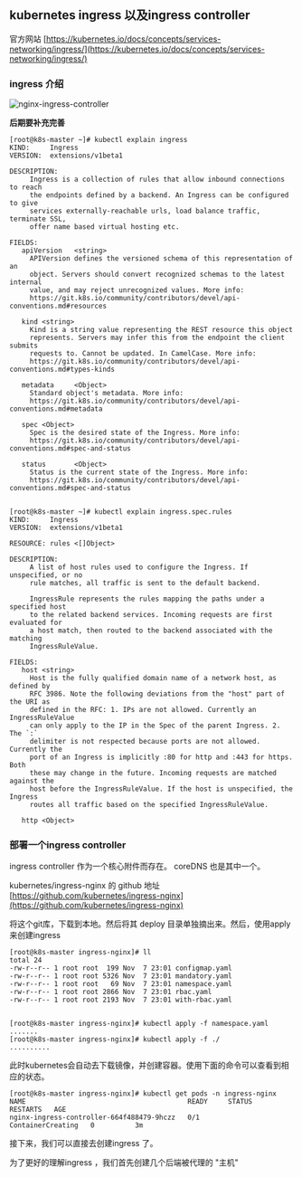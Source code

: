 ## kubernetes ingress 以及ingress controller 

官方网站 [https://kubernetes.io/docs/concepts/services-networking/ingress/](https://kubernetes.io/docs/concepts/services-networking/ingress/)

### ingress 介绍

![nginx-ingress-controller](http://ot2trm1s2.bkt.clouddn.com/k8s/nginx-ingress-controller.png)

**后期要补充完善**

```shell
[root@k8s-master ~]# kubectl explain ingress
KIND:     Ingress
VERSION:  extensions/v1beta1

DESCRIPTION:
     Ingress is a collection of rules that allow inbound connections to reach
     the endpoints defined by a backend. An Ingress can be configured to give
     services externally-reachable urls, load balance traffic, terminate SSL,
     offer name based virtual hosting etc.

FIELDS:
   apiVersion   <string>
     APIVersion defines the versioned schema of this representation of an
     object. Servers should convert recognized schemas to the latest internal
     value, and may reject unrecognized values. More info:
     https://git.k8s.io/community/contributors/devel/api-conventions.md#resources

   kind <string>
     Kind is a string value representing the REST resource this object
     represents. Servers may infer this from the endpoint the client submits
     requests to. Cannot be updated. In CamelCase. More info:
     https://git.k8s.io/community/contributors/devel/api-conventions.md#types-kinds

   metadata     <Object>
     Standard object's metadata. More info:
     https://git.k8s.io/community/contributors/devel/api-conventions.md#metadata

   spec <Object>
     Spec is the desired state of the Ingress. More info:
     https://git.k8s.io/community/contributors/devel/api-conventions.md#spec-and-status

   status       <Object>
     Status is the current state of the Ingress. More info:
     https://git.k8s.io/community/contributors/devel/api-conventions.md#spec-and-status


[root@k8s-master ~]# kubectl explain ingress.spec.rules
KIND:     Ingress
VERSION:  extensions/v1beta1

RESOURCE: rules <[]Object>

DESCRIPTION:
     A list of host rules used to configure the Ingress. If unspecified, or no
     rule matches, all traffic is sent to the default backend.

     IngressRule represents the rules mapping the paths under a specified host
     to the related backend services. Incoming requests are first evaluated for
     a host match, then routed to the backend associated with the matching
     IngressRuleValue.

FIELDS:
   host <string>
     Host is the fully qualified domain name of a network host, as defined by
     RFC 3986. Note the following deviations from the "host" part of the URI as
     defined in the RFC: 1. IPs are not allowed. Currently an IngressRuleValue
     can only apply to the IP in the Spec of the parent Ingress. 2. The `:`
     delimiter is not respected because ports are not allowed. Currently the
     port of an Ingress is implicitly :80 for http and :443 for https. Both
     these may change in the future. Incoming requests are matched against the
     host before the IngressRuleValue. If the host is unspecified, the Ingress
     routes all traffic based on the specified IngressRuleValue.

   http <Object>

```

### 部署一个ingress controller

ingress controller 作为一个核心附件而存在。  coreDNS 也是其中一个。

kubernetes/ingress-nginx 的 github 地址 [https://github.com/kubernetes/ingress-nginx](https://github.com/kubernetes/ingress-nginx)   

将这个git库，下载到本地。然后将其 deploy 目录单独摘出来。然后，使用apply 来创建ingress  

```shell
[root@k8s-master ingress-nginx]# ll
total 24
-rw-r--r-- 1 root root  199 Nov  7 23:01 configmap.yaml
-rw-r--r-- 1 root root 5326 Nov  7 23:01 mandatory.yaml
-rw-r--r-- 1 root root   69 Nov  7 23:01 namespace.yaml
-rw-r--r-- 1 root root 2866 Nov  7 23:01 rbac.yaml
-rw-r--r-- 1 root root 2193 Nov  7 23:01 with-rbac.yaml


[root@k8s-master ingress-nginx]# kubectl apply -f namespace.yaml
.......
[root@k8s-master ingress-nginx]# kubectl apply -f ./
..........

```

此时kubernetes会自动去下载镜像，并创建容器。使用下面的命令可以查看到相应的状态。  

```shell
[root@k8s-master ingress-nginx]# kubectl get pods -n ingress-nginx 
NAME                                        READY     STATUS              RESTARTS   AGE
nginx-ingress-controller-664f488479-9hczz   0/1       ContainerCreating   0          3m
```  
接下来，我们可以直接去创建ingress 了。    

为了更好的理解ingress ，我们首先创建几个后端被代理的 "主机"   




